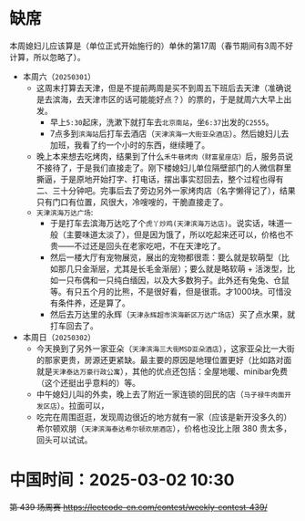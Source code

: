 
# 缺席

本周媳妇儿应该算是（单位正式开始施行的）单休的第17周（春节期间有3周不好计算，所以忽略了）。

- 本周六（`20250301`） 
  * 这周末打算去天津，但是不提前两周是买不到周五下班后去天津（准确说是去滨海，去天津市区的话可能能好点？）的票的，于是就周六大早上出发。
    + 早上`5:30`起床，洗漱下就打车去`北京南站`，坐`6:37`出发的`C2555`。
    + 7点多到`滨海站`后打车去酒店（`天津滨海一大街亚朵酒店`）。然后媳妇儿去加班，我看了约一个小时的东西，继续睡了。
  * 晚上本来想去吃烤肉，结果到了什么`禾牛巷烤肉（财富星座店）`后，服务员说不接待了，于是我们直接走了。刚下楼媳妇儿单位隔壁部门的人微信群里撕逼，于是原地开始打字、打电话，摆出事实怼回去，整个过程也得有二、三十分钟吧。完事后去了旁边另外一家烤肉店（名字懒得记了），结果只有门口有位置，风很大，冷嗖嗖的，干脆直接走了。
  * `天津滨海万达广场`:
    + 于是打车去滨海万达吃了个`虎丫炒鸡(天津滨海万达店)`。说实话，味道一般（主要味道太淡了），但是因为饿了，所以吃起来还可以，价格也不贵——不过还是回头在老家吃吧，不在天津吃了。
    + 然后一楼大厅有宠物展览，展出的宠物都很乖：要么就是软萌型（比如那几只金渐层，尤其是长毛金渐层）；要么就是略软萌 + 活泼型，比如一只布偶和一只纯白缅因，以及大多数狗子。此外还有兔兔、仓鼠等。有只五个月的比熊，不是很好看，但是很乖。才1000块。可惜没有条件养，还是算了。
    + 然后去万达里的永辉（`天津永辉超市滨海新区万达广场店`）买了点水果，就打车回去了。
- 本周日（`20250302`） 
  * 今天换到了另外一家亚朵（`天津滨海三大街MSD亚朵酒店`），这家亚朵比一大街的那家更贵，房源还更紧缺。最主要的原因是地理位置更好（比如路对面就是`天津泰达万豪行政公寓`），其他的优点还包括：全屋地暖、minibar免费（这个还挺出乎意料的）等。
  * 中午媳妇儿叫的外卖，晚上去了附近一家连锁的回民的店（`马子禄牛肉面开发区店`）。拉面可以，
  * 吃完在周围逛逛，发现周边很近的地方就有一家（应该是新开没多久的）希尔顿欢朋（`天津滨海泰达希尔顿欢朋酒店`），价格也没比上限 380 贵太多，回头可以试试。

# 中国时间：2025-03-02 10:30

~~第 439 场周赛 https://leetcode-cn.com/contest/weekly-contest-439/~~
